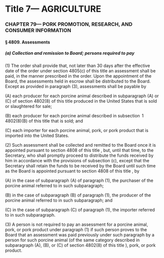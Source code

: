 
# Title 7— AGRICULTURE
### CHAPTER 79— PORK PROMOTION, RESEARCH, AND CONSUMER INFORMATION
#### § 4809. Assessments
##### (a) Collection and remission to Board; persons required to pay

(1) The order shall provide that, not later than 30 days after the effective date of the order under section 4805(c) of this title an assessment shall be paid, in the manner prescribed in the order. Upon the appointment of the Board, the assessments held in escrow shall be distributed to the Board. Except as provided in paragraph (3), assessments shall be payable by

(A) each producer for each porcine animal described in subparagraph (A) or (C) of section 4802(8) of this title produced in the United States that is sold or slaughtered for sale;

(B) each producer for each porcine animal described in subsection  1 4802(8)(B) of this title that is sold; and

(C) each importer for each porcine animal, pork, or pork product that is imported into the United States.

(2) Such assessment shall be collected and remitted to the Board once it is appointed pursuant to section 4808 of this title , but, until that time, to the Secretary, who shall promptly proceed to distribute the funds received by him in accordance with the provisions of subsection (c), except that the Secretary shall retain the funds to be received by the Board until such time as the Board is appointed pursuant to section 4808 of this title , by

(A) in the case of subparagraph (A) of paragraph (1), the purchaser of the porcine animal referred to in such subparagraph;

(B) in the case of subparagraph (B) of paragraph (1), the producer of the porcine animal referred to in such subparagraph; and

(C) in the case of subparagraph (C) of paragraph (1), the importer referred to in such subparagraph.

(3) A person is not required to pay an assessment for a porcine animal, pork, or pork product under paragraph (1) if such person proves to the Board that an assessment was paid previously under such paragraph by a person for such porcine animal (of the same category described in subparagraph (A), (B), or (C) of section 4802(8) of this title ), pork, or pork product.
